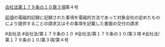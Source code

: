 [会社法第１７９条の１０第３項](会社法＿＿＿＿第１７９条の１０第３項)第４号

[前項](会社法＿＿＿＿第１７９条の１０第２項)の電磁的記録に記録された事項を電磁的方法であって対象会社の定めたものにより提供することの請求又はその事項を記載した書面の交付の請求


#会社法
#会社法/第１７９条の１０
#会社法/第１７９条の１０/第３項
#会社法/第１７９条の１０/第３項/第４号
